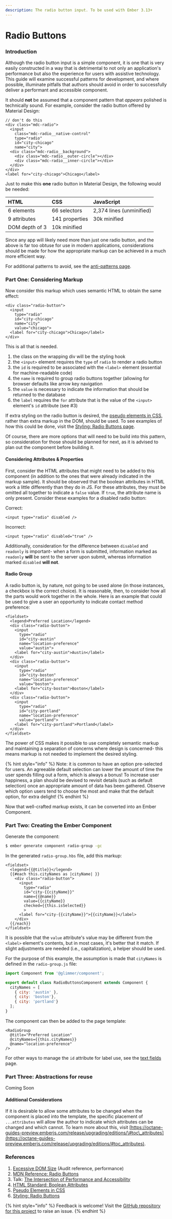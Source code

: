 ```yaml
---
description: The radio button input. To be used with Ember 3.13+
---
```


# Radio Buttons

### Introduction

Although the radio button input is a simple component, it is one that is very easily constructed in a way that is detrimental to not only an application's performance but also the experience for users with assistive technology. This guide will examine successful patterns for development, and where possible, illuminate pitfalls that authors should avoid in order to successfully deliver a performant and accessible component. 

It should **not** be assumed that a component pattern that _appears_ polished is technically sound. For example, consider the radio button offered by Material Design: 

```markup
// don't do this
<div class="mdc-radio">
  <input
    class="mdc-radio__native-control"
    type="radio"
    id="city-chicago"
    name="city">
  <div class="mdc-radio__background">
    <div class="mdc-radio__outer-circle"></div>
    <div class="mdc-radio__inner-circle"></div>
  </div>
</div>
<label for="city-chicago">Chicago</label>
```

Just to make this **one** radio button in Material Design, the following would be needed:

| HTML | CSS | JavaScript |
| :--- | :--- | :--- |
| 6 elements | 66 selectors | 2,374 lines \(unminified\) |
| 9 attributes | 141 properties | 30k minified |
| DOM depth of 3 | 10k minified |  |

Since any app will likely need more than just one radio button, and the above is far too obtuse for use in modern applications, considerations should be made for how the appropriate markup can be achieved in a much more efficient way. 

For additional patterns to avoid, see the [anti-patterns page](antipatterns-radio-buttons.md). 

### Part One: Considering Markup

Now consider this markup which uses semantic HTML to obtain the same effect:

```markup
<div class="radio-button">
  <input
    type="radio"
    id="city-chicago"
    name="city"
    value="chicago">
  <label for="city-chicago">Chicago</label>
</div>
```

This is all that is needed. 

1. the class on the wrapping div will be the styling hook
2. the `<input>` element requires the `type` of `radio` to render a radio button
3. the `id` is required to be associated with the `<label>` element \(essential for machine-readable code\)
4. the `name` is required to group radio buttons together \(allowing for browser defaults like arrow key navigation
5. the `value` is necessary to indicate the information that should be returned to the database
6. the `label` requires the `for` attribute that is the value of the `<input>` element's `id` attribute \(see \#3\)

If extra styling on the radio button is desired, the [pseudo elements in CSS](https://developer.mozilla.org/en-US/docs/Web/CSS/Pseudo-elements), rather than extra markup in the DOM, should be used. To see examples of how this could be done, visit the [Styling: Radio Buttons page](styling-radio-buttons.md). 

Of course, there are more options that will need to be build into this pattern, so consideration for those should be planned for next, as it is advised to plan out the component before building it.

#### Considering Attributes & Properties

First, consider the HTML attributes that might need to be added to this component \(in addition to the ones that were already indicated in the markup sample\). It should be observed that the boolean attributes in HTML work a little differently than they do in JS. For these attributes, they must be omitted all together to indicate a `false` value. If `true`, the attribute name is only present. Consider these examples for a disabled radio button:

Correct:

```markup
<input type="radio" disabled />
```

Incorrect:

```markup
<input type="radio" disabled="true" />
```

Additionally, consideration for the difference between `disabled` and `readonly` is important- when a form is submitted, information marked as `readonly` **will** be sent to the server upon submit, whereas information marked `disabled` **will not**. 

#### Radio Group

A radio button is, by nature, not going to be used alone \(in those instances, a checkbox is the correct choice\). It is reasonable, then, to consider how all the parts would work together in the whole. Here is an example that could be used to give a user an opportunity to indicate contact method preference:

```markup
<fieldset>
  <legend>Preferred Location</legend>
  <div class="radio-button">
    <input
      type="radio"
      id="city-austin"
      name="location-preference"
      value="austin">
    <label for="city-austin">Austin</label>
  </div>
  <div class="radio-button">
    <input
      type="radio"
      id="city-boston"
      name="location-preference"
      value="boston">
    <label for="city-boston">Boston</label>
  </div>
  <div class="radio-button">
    <input
      type="radio"
      id="city-portland"
      name="location-preference"
      value="portland">
    <label for="city-portland">Portland</label>
  </div>  
</fieldset>
```

The power of CSS makes it possible to use completely semantic markup and maintaining a separation of concerns where design is concerned- this means markup is not needed to implement the desired styling.

{% hint style="info" %}
Note: it is common to have an option pre-selected for users. An agreeable default selection can lower the amount of time the user spends filling out a form, which is always a bonus! To increase user happiness, a plan should be devised to revisit details \(such as default selection\) once an appropriate amount of data has been gathered. Observe which option users tend to choose the most and make that the default option, for extra delight! 
{% endhint %}

Now that well-crafted markup exists, it can be converted into an Ember Component. 

### Part Two: Creating the Ember Component

Generate the component:

```bash
$ ember generate component radio-group -gc
```

In the generated `radio-group.hbs` file, add this markup:

```markup
<fieldset>
  <legend>{{@title}}</legend>
  {{#each this.cityNames as |cityName| }}
    <div class="radio-button">
      <input
        type="radio"
        id="city-{{cityName}}"
        name={{@name}}
        value={{cityName}}
        checked={{this.isSelected}}
        >
      <label for="city-{{cityName}}">{{cityName}}</label>
    </div>
  {{/each}}
</fieldset>
```

It is possible that the `value` attribute's value may be different from the `<label>` element's contents, but in most cases, it's better that it match. If slight adjustments are needed \(i.e., capitalization\), a helper should be used. 

For the purpose of this example, the assumption is made that `cityNames` is defined in the `radio-group.js` file:

```javascript
import Component from '@glimmer/component';

export default class RadioButtonsComponent extends Component { 
  cityNames = [ 
    { city: 'austin' }, 
    { city: 'boston'}, 
    { city: 'portland'}
  ]; 
}
```

The component can then be added to the page template: 

```markup
<RadioGroup 
  @title="Preferred Location"
  @cityNames={{this.cityNames}}
  @name="location-preference"
/>
```

For other ways to manage the `id` attribute for label use, see the [text fields](../input/) page. 

### Part Three: Abstractions for reuse

Coming Soon

#### Additional Considerations

If it is desirable to allow some attributes to be changed when the component is placed into the template, the specific placement of `...attributes` will allow the author to indicate which attributes can be changed and which cannot. To learn more about this, visit [https://octane-guides-preview.emberjs.com/release/upgrading/editions/\#toc\_attributes](https://octane-guides-preview.emberjs.com/release/upgrading/editions/#toc_attributes). 

### References

1. [Excessive DOM Size](https://developers.google.com/web/tools/lighthouse/audits/dom-size) \(Audit reference, performance\)
2. [MDN Reference: Radio Buttons](https://developer.mozilla.org/en-US/docs/Web/HTML/Element/input/radio)
3. Talk: [The Intersection of Performance and Accessibility](https://noti.st/ericwbailey/Yfyaxa)
4. [HTML Standard: Boolean Attributes](https://html.spec.whatwg.org/multipage/common-microsyntaxes.html#boolean-attributes)
5. [Pseudo Elements in CSS](https://developer.mozilla.org/en-US/docs/Web/CSS/Pseudo-elements)
6. [Styling: Radio Buttons](styling-radio-buttons.md)

{% hint style="info" %}
Feedback is welcome! Visit the [GitHub repository for this project](https://github.com/MelSumner/ember-component-patterns) to raise an issue.
{% endhint %}

